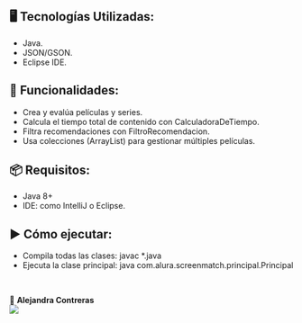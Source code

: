 ## 🖥️ Tecnologías Utilizadas:

- Java.
- JSON/GSON.
- Eclipse IDE.

## 🎯 Funcionalidades:

- Crea y evalúa películas y series.
- Calcula el tiempo total de contenido con CalculadoraDeTiempo.
- Filtra recomendaciones con FiltroRecomendacion.
- Usa colecciones (ArrayList) para gestionar múltiples películas.

## 📦 Requisitos:

- Java 8+
- IDE: como IntelliJ o Eclipse.

## ▶️ Cómo ejecutar:

- Compila todas las clases: javac *.java 
- Ejecuta la clase principal: java com.alura.screenmatch.principal.Principal
</br>

💙 <strong>Alejandra Contreras</strong></br>
<a href="https://www.linkedin.com/in/alejandraconb-dev/" target="_blank">
<img src="https://img.shields.io/badge/-LinkedIn-%230077B5?style=for-the-badge&logo=linkedin&logoColor=white" target="_blank"></a>
